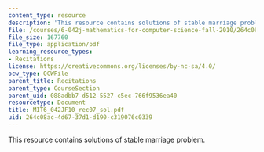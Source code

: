 ```yaml
---
content_type: resource
description: 'This resource contains solutions of stable marriage problem. '
file: /courses/6-042j-mathematics-for-computer-science-fall-2010/264c08ac4d6737d1d190c319076c0339_MIT6_042JF10_rec07_sol.pdf
file_size: 167760
file_type: application/pdf
learning_resource_types:
- Recitations
license: https://creativecommons.org/licenses/by-nc-sa/4.0/
ocw_type: OCWFile
parent_title: Recitations
parent_type: CourseSection
parent_uid: 088adbb7-d512-5527-c5ec-766f9536ea40
resourcetype: Document
title: MIT6_042JF10_rec07_sol.pdf
uid: 264c08ac-4d67-37d1-d190-c319076c0339
---
```

This resource contains solutions of stable marriage problem. 